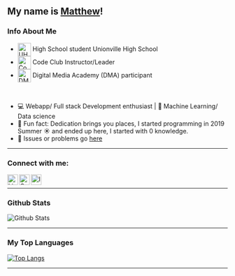 ## My name is [Matthew](http://matthewl.xyz)!

### Info About Me
- <img align="center" alt="UHS" height = "30px" src = "https://raw.githubusercontent.com/Weezity/Weezity/master/Unionville.png">  High School student Unionville High School
- <img align="center" alt="Code Club" height = "30px" src = "https://raw.githubusercontent.com/Weezity/Weezity/master/CC.png"> Code Club Instructor/Leader
- <img align="center" alt="DMA" height = "30px" src = "https://raw.githubusercontent.com/Weezity/Weezity/master/DMA.png"> Digital Media Academy (DMA) participant
<br/>

- 💻 Webapp/ Full stack Development enthusiast | 🤖 Machine Learning/ Data science 
- 📜 Fun fact: Dedication brings you places, I started programming in 2019 Summer ☀ and ended up here, I started with 0 knowledge.
- 💬 Issues or problems go [here](https://github.com/Weezity/Weezity/issues)

----

### Connect with me:
[<img align="left" alt="LinkedIn" height = "24px" src = "https://raw.githubusercontent.com/Weezity/Weezity/master/linkedin.png">](https://www.linkedin.com/in/matthew-lee-637515168/)
[<img align="left" alt="Gmail" height = "24px" src = "https://raw.githubusercontent.com/Weezity/Weezity/master/gmail.png">](mailto:matthewlee031205@gmail.com/)
[<img align="left" alt="Instagram" height = "24px" src = "https://raw.githubusercontent.com/Weezity/Weezity/master/instagram.png">](https://www.instagram.com/matthew.l.05/?hl=en)

<br/>

----

### Github Stats

![Github Stats](https://github-readme-stats.vercel.app/api?username=Weezity&count_private=true&theme=dark)

----
### My Top Languages
[![Top Langs](https://github-readme-stats.vercel.app/api/top-langs/?username=Weezity&layout=compact&theme=dark)](https://github.com/anuraghazra/github-readme-stats)

----



